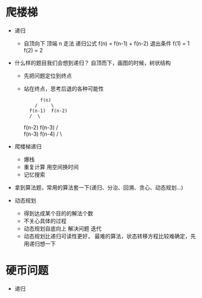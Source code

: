 # 爬楼梯

- 递归
  - 自顶向下 顶端 n 走法
    递归公式
    f(n) = f(n-1) + f(n-2)
    退出条件
    f(1) = 1
    f(2) = 2

- 什么样的题目我们会想到递归？
  自顶而下，画图的时候，树状结构
  - 先把问题定位到终点
  - 站在终点，思考后退的各种可能性

              f(n)
            /     \
          f(n-1)  f(n-2)
          /  \
      f(n-2) f(n-3)
      /  \
    f(n-3) f(n-4)
    /  \

- 爬楼梯递归
  - 爆栈
  - 重复计算 用空间换时间
  - 记忆搜索

- 拿到算法题，常用的算法套一下(递归、分治、回溯、贪心、动态规划...)

- 动态规划
  - 得到达成某个目的的解法个数
  - 不关心具体的过程
  - 动态规划自底向上 解决问题 迭代
  - 动态规划比递归可读性更好，
    最难的算法，状态转移方程比较难确定，先用递归想一下

# 硬币问题

- 递归
